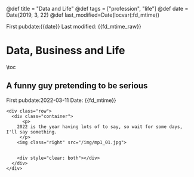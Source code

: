 @def title = "Data and Life"
@def tags = ["profession", "life"]
@def date = Date(2019, 3, 22)
@def last_modified=Date(locvar(:fd_mtime))


First pubdate:{{date}} 
Last modified: {{fd_mtime_raw}} 
<!-- or {{fd_mtime}} -->

# Data, Business and Life

\toc

## A funny guy pretending to be serious
First pubdate:2022-03-11
Date: {{fd_mtime}} 

~~~
<div class="row">
  <div class="container">
      <p>
    2022 is the year having lots of to say, so wait for some days, I'll say something.
     </p>
    <img class="right" src="/img/mp1_01.jpg">

    
    <div style="clear: both"></div>      
  </div>
</div>
~~~